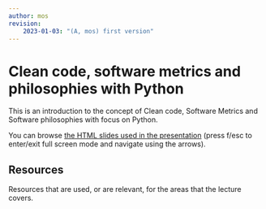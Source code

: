 ```yaml
---
author: mos
revision: 
    2023-01-03: "(A, mos) first version"
---
```

Clean code, software metrics and philosophies with Python
====================

This is an introduction to the concept of Clean code, Software Metrics and Software philosophies with focus on Python.

You can browse [the HTML slides used in the presentation](https://mikael-roos.gitlab.io/oopython/lecture/clean-code-metrics/slide.html) (press f/esc to enter/exit full screen mode and navigate using the arrows).

<!--
Recorded presentation, 44 minutes long (Swedish).

[![2022-11-15 swe](https://img.youtube.com/vi/zovl9Lvheus/0.jpg)](https://www.youtube.com/watch?v=zovl9Lvheus)
-->



Resources
------------------------

Resources that are used, or are relevant, for the areas that the lecture covers.

<!--
1. The book "Microsoft Visual C# Step by Step, 10th Edition".

    * CHAPTER 1 - Welcome to C#
    * CHAPTER 2 - Working with variables, operators, and expressions
-->
